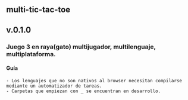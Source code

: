 ## multi-tic-tac-toe
## v.0.1.0

### Juego 3 en raya(gato) multijugador, multilenguaje, multiplataforma.

#### Guía
	- Los lenguajes que no son nativos al browser necesitan compilarse mediante un automatizador de tareas.
	- Carpetas que empiezan con _ se encuentran en desarrollo.